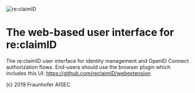 ![re:claimID](https://gitlab.com/reclaimid/ui/raw/master/src/assets/reclaim_icon.png)

# The web-based user interface for re:claimID
The re:claimID user interface for identity management and OpenID Connect authorization flows.
End-users should use the browser plugin which includes this UI: https://github.com/reclaimID/webextension

(c) 2019 Fraunhofer AISEC

